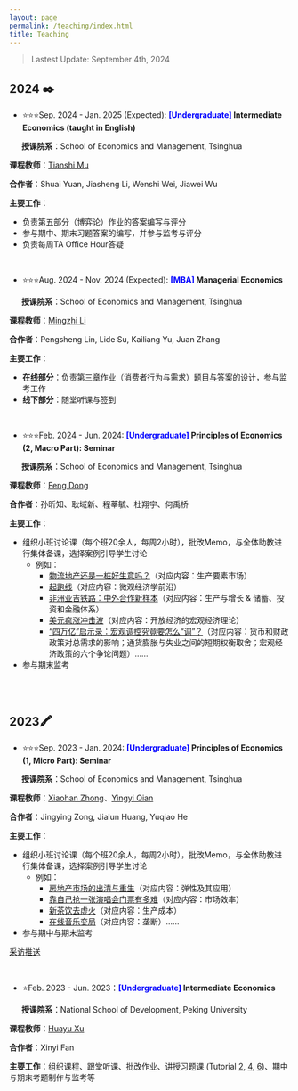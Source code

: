 ```yaml
---
layout: page
permalink: /teaching/index.html
title: Teaching
---
```

> Lastest Update:  September 4th, 2024

<!--   [中文版本 (Chinese Version)](https://charlie-pku.github.io/file/awards-zh/) -->

## **2024** ✒️



- ⭐⭐⭐Sep. 2024 - Jan. 2025 (Expected): **<font color='blue'>[Undergraduate] </font> Intermediate Economics (taught in English)**

&#8194; &#8194; **授课院系**：School of Economics and Management, Tsinghua

**课程教师**：[Tianshi Mu](https://tianshimu.netlify.app/)

**合作者**：Shuai Yuan, Jiasheng Li, Wenshi Wei, Jiawei Wu

**主要工作**：

- 负责第五部分（博弈论）作业的答案编写与评分
- 参与期中、期末习题答案的编写，并参与监考与评分
- 负责每周TA Office Hour答疑

<br>

- ⭐⭐⭐Aug. 2024 - Nov. 2024 (Expected): **<font color='blue'>[MBA] </font> Managerial Economics**

&#8194; &#8194; **授课院系**：School of Economics and Management, Tsinghua

**课程教师**：[Mingzhi Li](https://www.sem.tsinghua.edu.cn/en/info/1215/7137.htm)

**合作者**：Pengsheng Lin, Lide Su, Kailiang Yu, Juan Zhang

**主要工作**：

- **在线部分**：负责第三章作业（消费者行为与需求）[题目与答案](https://charlie-pku.github.io/file/2024/managerial_2024.pdf)的设计，参与监考工作
- **线下部分**：随堂听课与签到

<br>

- ⭐⭐⭐Feb. 2024 - Jun. 2024: **<font color='blue'>[Undergraduate] </font> Principles of Economics (2, Macro Part): Seminar**

&#8194; &#8194; **授课院系**：School of Economics and Management, Tsinghua

**课程教师**：[Feng Dong](https://fengdongecon.weebly.com/)

**合作者**：孙昕知、耿域新、程莘毓、杜翔宇、何禹桥

**主要工作**：

- 组织小班讨论课（每个班20余人，每周2小时），批改Memo，与全体助教进行集体备课，选择案例引导学生讨论
  - 例如：
    - [物流地产还是一桩好生意吗？](https://charlie-pku.github.io/file/2024/discussion_logistics_2024.pdf)（对应内容：生产要素市场）
    - [起跑线](https://charlie-pku.github.io/file/2024/discussion_RCT_2024.pdf)（对应内容：微观经济学前沿）
    - [非洲亚吉铁路：中外合作新样本](https://charlie-pku.github.io/file/2024/discussion_rail_2024.pdf)（对应内容：生产与增长 & 储蓄、投资和金融体系）
    - [美元疯涨冲击波](https://charlie-pku.github.io/file/2024/discussion_dollar_2024.pdf)（对应内容：开放经济的宏观经济理论）
    - [“四万亿”启示录：宏观调控究竟要怎么“调”？](https://charlie-pku.github.io/file/2024/discussion_four_trillion_2024.pdf)（对应内容：货币和财政政策对总需求的影响；通货膨胀与失业之间的短期权衡取舍；宏观经济政策的六个争论问题）……
- 参与期末监考

<br>

<br>

## **2023**🖍️

- ⭐⭐⭐Sep. 2023 - Jan. 2024: **<font color='blue'>[Undergraduate] </font> Principles of Economics (1, Micro Part): Seminar**

&#8194; &#8194; **授课院系**：School of Economics and Management, Tsinghua

**课程教师**：[Xiaohan Zhong](https://www.sem.tsinghua.edu.cn/info/1206/31922.htm)、[Yingyi Qian](https://www.sem.tsinghua.edu.cn/info/1206/31907.htm)

**合作者**：Jingying Zong, Jialun Huang, Yuqiao He

**主要工作**：

- 组织小班讨论课（每个班20余人，每周2小时），批改Memo，与全体助教进行集体备课，选择案例引导学生讨论
  - 例如：
    - [房地产市场的出清与重生](https://charlie-pku.github.io/file/2023/discussion_house_2023.pdf)（对应内容：弹性及其应用）
    - [靠自己抢一张演唱会门票有多难](https://charlie-pku.github.io/file/2023/discussion_monger_2023.pdf)（对应内容：市场效率）
    - [新茶饮去虚火](https://charlie-pku.github.io/file/2023/discussion_milktea_2023.pdf)（对应内容：生产成本）
    - [在线音乐变局](https://charlie-pku.github.io/file/2023/discussion_music_2023.pdf)（对应内容：垄断）……
- 参与期中与期末监考

[采访推送](https://mp.weixin.qq.com/s/mHbSoyQ9NqxKwGm_-If5rw)

<br>


- ⭐Feb. 2023 - Jun. 2023：**<font color='blue'>[Undergraduate] </font> Intermediate Economics**

&#8194; &#8194; **授课院系**：National School of Development, Peking University

**课程教师**：[Huayu Xu](https://sites.google.com/umich.edu/huayu)

**合作者**：Xinyi Fan

**主要工作**：组织课程、跟堂听课、批改作业、讲授习题课 (Tutorial [2](https://charlie-pku.github.io/file/2023/tutorial_2_2023.pdf), [4](https://charlie-pku.github.io/file/2023/tutorial_4_2023.pdf), [6](https://charlie-pku.github.io/file/2023/tutorial_6_2023.pdf))、期中与期末考题制作与监考等